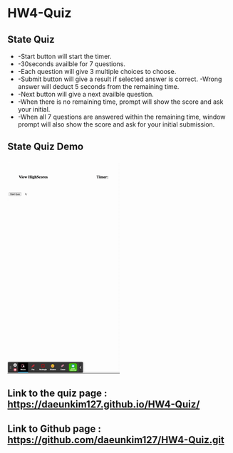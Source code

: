 # HW4-Quiz

## State Quiz
* -Start button will start the timer.
* -30seconds availble for 7 questions.
* -Each question will give 3 multiple choices to choose.
* -Submit button will give a result if selected answer is correct.
    -Wrong answer will deduct 5 seconds from the remaining time.
* -Next button will give a next availble question.
* -When there is no remaining time, prompt will show the score and ask your initial.
* -When all 7 questions are answered within the remaining time, window prompt will also   show the score and ask for your initial submission.

## State Quiz Demo

![Quiz-page-demo](./assets/images/State-Quiz-Demo.gif)

## Link to the quiz page : https://daeunkim127.github.io/HW4-Quiz/
## Link to Github page : https://github.com/daeunkim127/HW4-Quiz.git